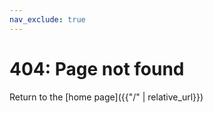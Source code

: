 ```yaml
---
nav_exclude: true
---
```


# 404: Page not found

Return to the [home page]({{"/" | relative_url}})
